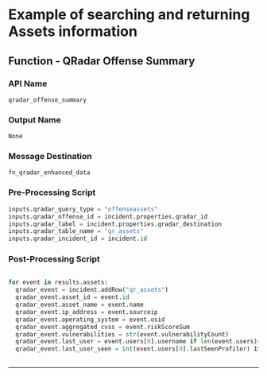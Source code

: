 <!--
    DO NOT MANUALLY EDIT THIS FILE
    THIS FILE IS AUTOMATICALLY GENERATED WITH resilient-sdk codegen
-->

# Example of searching and returning Assets information

## Function - QRadar Offense Summary

### API Name
`qradar_offense_summary`

### Output Name
`None`

### Message Destination
`fn_qradar_enhanced_data`

### Pre-Processing Script
```python
inputs.qradar_query_type = "offenseassets"
inputs.qradar_offense_id = incident.properties.qradar_id
inputs.qradar_label = incident.properties.qradar_destination
inputs.qradar_table_name = "qr_assets"
inputs.qradar_incident_id = incident.id
```

### Post-Processing Script
```python

for event in results.assets:
  qradar_event = incident.addRow("qr_assets")
  qradar_event.asset_id = event.id
  qradar_event.asset_name = event.name
  qradar_event.ip_address = event.sourceip
  qradar_event.operating_system = event.osid
  qradar_event.aggregated_cvss = event.riskScoreSum
  qradar_event.vulnerabilities = str(event.vulnerabilityCount)
  qradar_event.last_user = event.users[0].username if len(event.users)>0 and event.users[0].username is not None else ""
  qradar_event.last_user_seen = int(event.users[0].lastSeenProfiler) if len(event.users)>0 and event.users[0].lastSeenProfiler is not None else ""
  
```

---

